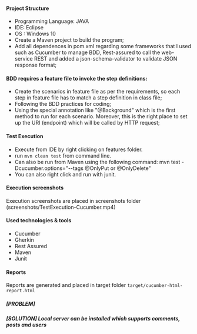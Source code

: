 #### Project Structure
* Programming Language: JAVA
* IDE: Eclipse
* OS : Windows 10
* Create a Maven project to build the program;
* Add all dependences in pom.xml regarding some frameworks that I used such as Cucumber to manage BDD, Rest-assured to call the web-service REST and added a json-schema-validator to validate JSON response format;

#### BDD requires a feature file to invoke the step definitions:

* Create the scenarios in feature file as per the requirements, so each step in feature file has to match a step definition in class file;
* Following the BDD practices for coding;
* Using the special annotation like "@Background" which is the first method to run for each scenario. Moreover, this is the right place to set up the URI (endpoint) which will be called by HTTP request;

#### Test Execution
* Execute from IDE by right clicking on features folder.
* run `mvn clean test` from command line.
* Can also be run from Maven using the following command: mvn test -Dcucumber.options="--tags @OnlyPut or @OnlyDelete"
* You can also right click and run with junit.

#### Execution screenshots
Execution screenshots are placed in screenshots folder (screenshots/TestExecution-Cucumber.mp4)

#### Used technologies & tools
* Cucumber
* Gherkin
* Rest Assured
* Maven
* Junit

#### Reports
Reports are generated and placed in target folder
`target/cucumber-html-report.html`

##### [PROBLEM] 


##### [SOLUTION] Local server can be installed which supports comments, posts and users



